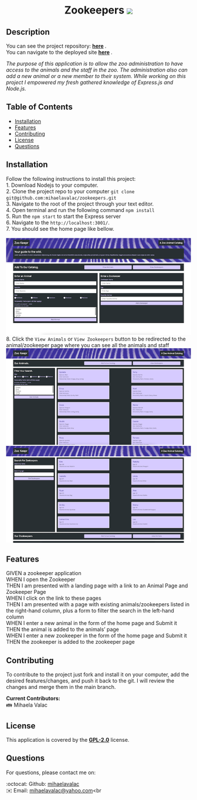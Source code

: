 <h1 align="center"> Zookeepers <img align="center" src="https://img.shields.io/badge/license-GPL 2.0-red"> </h1>


## Description

   You can see the project repository: <b> [here](https://github.com/mihaelavalac/zookeepers) </b>.<br>
   You can navigate to the deployed site <b> [here](https://zookeepermv.herokuapp.com/) </b>.

  <p><i>The purpose of this application is to allow the zoo administration to have access to the animals and the staff in the zoo. The administration also can add a new animal or a new member to their system. While working on this project I empowered my fresh gathered knowledge of Express.js and Node.js.</i><p>

## Table of Contents

- [Installation](#installation)
- [Features](#features)
- [Contributing](#contributing)
- [License](#license)
- [Questions](#questions)

## Installation

Follow the following instructions to install this project: <br> 1. Download Nodejs to your computer. <br> 2. Clone the project repo to your computer `git clone git@github.com:mihaelavalac/zookeepers.git` <br> 3. Navigate to the root of the project through your text editor. <br> 4. Open terminal and run the following command `npm install` <br> 5. Run the `npm start` to start the Express server <br> 6. Navigate to the `http://localhost:3001/`. <br> 7. You should see the home page like bellow. <br><br> ![image](./public/img/img1.png)<br> 8. Click the `View Animals` or `View Zookeepers` button to be redirected to the animal/zookeeper page where you can see all the animals and staff <br> ![image](./public/img/img2.png) <br> ![image](./public/img/img3.png)

## Features
GIVEN a zookeeper application <br>
WHEN I open the Zookeeper  <br>
THEN I am presented with a landing page with a link to an Animal Page and Zookeeper Page  <br>
WHEN I click on the link to these pages  <br>
THEN I am presented with a page with existing animals/zookeepers listed in the right-hand column, plus a form to filter the search in the left-hand column  <br>
WHEN I enter a new animal in the form of the home page and Submit it  <br>
THEN the animal is added to the animals’ page <br>
WHEN I enter a new zookeeper in the form of the home page and Submit it  <br>
THEN the zookeeper is added to the zookeeper page
## Contributing

To contribute to the project just fork and install it on your computer, add the desired features/changes, and push it back to the git. I will review the changes and merge them in the main branch. <br>

<b>Current Contributors:</b> <br>
👪 Mihaela Valac

## License

This application is covered by the <b>[GPL-2.0](https://opensource.org/licenses/GPL-2.0)</b> license.

## Questions

For questions, please contact me on: <br/>

:octocat: Github: [mihaelavalac](https://github.com/mihaelavalac) <br>
✉️ Email: mihaelavalac@yahoo.com<br


